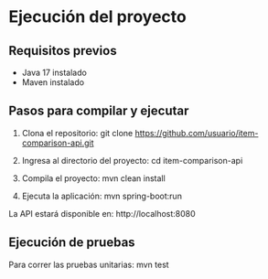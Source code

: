 # Ejecución del proyecto

## Requisitos previos

- Java 17 instalado
- Maven instalado

## Pasos para compilar y ejecutar

1. Clona el repositorio:
   git clone https://github.com/usuario/item-comparison-api.git

2. Ingresa al directorio del proyecto:
   cd item-comparison-api

3. Compila el proyecto:
   mvn clean install

4. Ejecuta la aplicación:
   mvn spring-boot:run

La API estará disponible en: http://localhost:8080

## Ejecución de pruebas

Para correr las pruebas unitarias:
mvn test